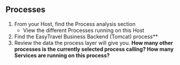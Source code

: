 ## Processes

1. From your Host, find the Process analysis section
    * View the different Processes running on this Host
3. Find the EasyTravel Business Backend (Tomcat) process**
4. Review the data the process layer will give you. **How many other processes is the currently selected process calling? How many Services are running on this process?**

